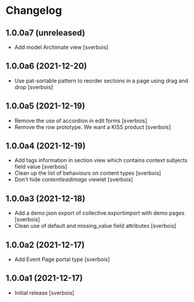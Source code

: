 Changelog
=========


1.0.0a7 (unreleased)
--------------------

- Add model Archimate view [sverbois]


1.0.0a6 (2021-12-20)
--------------------

- Use pat-sortable pattern to reorder sections in a page using drag and drop [sverbois] 


1.0.0a5 (2021-12-19)
--------------------

- Remove the use of accordion in edit forms [sverbois]
- Remove the row prototype. We want a KISS product [sverbois]


1.0.0a4 (2021-12-19)
--------------------

- Add tags information in section view which contains context subjects field value [sverbois]
- Clean up the list of behaviours on content types [sverbois]
- Don't hide *contentleadimage* viewlet [sverbois]

1.0.0a3 (2021-12-18)
--------------------

- Add a demo.json export of collective.exportimport with demo pages [sverbois]
- Clean use of default and missing_value field attributes [sverbois]


1.0.0a2 (2021-12-17)
--------------------

- Add Event Page portal type [sverbois]


1.0.0a1 (2021-12-17)
--------------------

- Initial release [sverbois]
